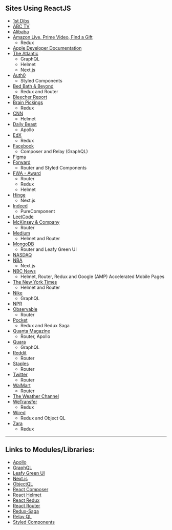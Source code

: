 ## Sites Using ReactJS
* [1st Dibs](https://www.1stdibs.com)
* [ABC TV](https://abc.com)
* [Alibaba](https://alibaba.com)
* [Amazon Live, Prime Video, Find a Gift](https://www.amazon.com/)
  * Redux
* [Apple Developer Documentation](https://developer.apple.com/documentation/)
* [The Atlantic](https://www.theatlantic.com/)
  * GraphQL
  * Helmet
  * Next.js
* [Auth0](https://auth0.com)
  * Styled Components
* [Bed Bath & Beyond](https://www.bedbathandbeyond.com/)
  * Redux and Router
* [Bleecher Report](https://bleacherreport.com/)
* [Brain Pickings](https://www.brainpickings.org)
  * Redux
* [CNN](https://www.cnn.com/)
  * Helmet
* [Daily Beast](https://www.thedailybeast.com)
  * Apollo
* [EdX](http://edx.org)
  * Redux
* [Facebook](https://www.facebook.com/)
  * Composer and Relay (GraphQL)
* [Figma](https://www.figma.com)
* [Forward](https://goforward.com/)
  * Router and Styled Components
* [FWA - Award](https://thefwa.com/)
  * Router
  * Redux
  * Helmet
* [Hinge](https://hinge.co/)
  * Next.js
* [Indeed](https://indeed.com)
  * PureComponent
* [LeetCode](https://www.leetcode.com/)
* [McKinsey & Company](https://www.mckinsey.com/)
  * Router
* [Medium](http://www.medium.com)
  * Helmet and Router
* [MongoDB](https://mongodb.com)
  * Router and Leafy Green UI
* [NASDAQ](https://nasdaq.com)
* [NBA](https://nba.com)
  * Next.js 
* [NBC News](https://www.nbcnews.com/)
  * Helmet, Router, Redux and Google (AMP) Accelerated Mobile Pages
* [The New York Times](https://www.nytimes.com/)
  * Helmet and Router
* [Nike](https://nike.com)
  * GraphQL
* [NPR](http://npr.org)
* [Observable](https://observablehq.com/)
  * Router
* [Pocket](https://www.getpocket.com)
  * Redux and Redux Saga
* [Quanta Magazine](https://www.quantamagazine.org)
  * Router, Apollo
* [Quara](https://www.quora.com/)
  * GraphQL
* [Reddit](https://www.reddit.com/)
  * Router
* [Staples](https://www.staples.com/)
  * Router
* [Twitter](https://twitter.com/)
  * Router
* [WalMart](https://www.walmart.com)
  * Router
* [The Weather Channel](https://weather.com)
* [WeTransfer](https://wetransfer.com/)
  * Redux 
* [Wired](https://wired.com)
  * Redux and Object QL
* [Zara](https://www.zara.com)
  * Redux


-----

## Links to Modules/Libraries:

* [Apollo](https://www.apollographql.com/docs/react/)
* [GraphQL](https://graphql.org)
* [Leafy Green UI](https://github.com/mongodb/leafygreen-ui)
* [Next.js](https://nextjs.org)
* [ObjectQL](https://www.npmjs.com/package/objectql)
* [React Composer](https://www.npmjs.com/package/react-composer)
* [React Helmet](https://github.com/nfl/react-helmet)
* [React Redux](https://react-redux.js.org)
* [React Router](https://reacttraining.com/react-router/)
* [Redux-Saga](https://redux-saga.js.org)
* [Relay QL](https://relay.dev)
* [Styled Components](https://styled-components.com)
